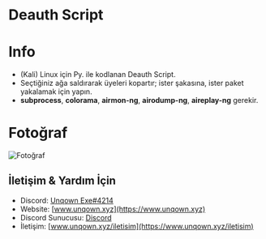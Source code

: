 # Deauth Script

# Info
- (Kali) Linux için Py. ile kodlanan Deauth Script.
- Seçtiğiniz ağa saldırarak üyeleri kopartır; ister şakasına, ister paket yakalamak için yapın.
- <b>subprocess</b>, <b>colorama</b>, <b>airmon-ng</b>, <b>airodump-ng</b>, <b>aireplay-ng</b> gerekir.

# Fotoğraf
![Fotoğraf](https://media.discordapp.net/attachments/798849910203875388/978864842905641030/unknown.png)

## İletişim & Yardım İçin
- Discord: [Unqown Exe#4214](https://discord.com/users/791255637920972801)
- Website: [www.unqown.xyz](https://www.unqown.xyz)
- Discord Sunucusu: [Discord](https://unqown.xyz/davet)
- İletişim: [www.unqown.xyz/iletisim](https://www.unqown.xyz/iletisim)

